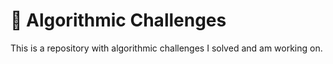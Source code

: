 # 👀 Algorithmic Challenges

This is a repository with algorithmic challenges I solved and am working on. 
